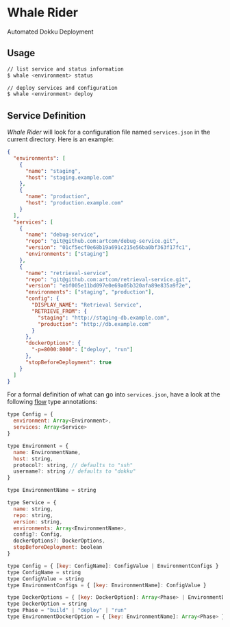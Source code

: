 # Whale Rider

Automated Dokku Deployment

## Usage

```bash
// list service and status information
$ whale <environment> status

// deploy services and configuration
$ whale <environment> deploy
```

## Service Definition

_Whale Rider_ will look for a configuration file named `services.json` in the current directory. Here is an example:

```json
{
  "environments": [
    {
      "name": "staging",
      "host": "staging.example.com"
    },
    {
      "name": "production",
      "host": "production.example.com"
    }
  ],
  "services": [
    {
      "name": "debug-service",
      "repo": "git@github.com:artcom/debug-service.git",
      "version": "01cf5ecf0e68b19a691c215e56ba0bf363f17fc1",
      "environments": ["staging"]
    },
    {
      "name": "retrieval-service",
      "repo": "git@github.com:artcom/retrieval-service.git",
      "version": "ebf005e11bd097e0e69a05b320afa89e835a9f2e",
      "environments": ["staging", "production"],
      "config": {
        "DISPLAY_NAME": "Retrieval Service",
        "RETRIEVE_FROM": {
          "staging": "http://staging-db.example.com",
          "production": "http://db.example.com"
        }
      },
      "dockerOptions": {
        "-p=8000:8000": ["deploy", "run"]
      },
      "stopBeforeDeployment": true
    }
  ]
}
```

For a formal definition of what can go into `services.json`, have a look at the following [flow](http://flowtype.org) type annotations:

```javascript
type Config = {
  environment: Array<Environment>,
  services: Array<Service>
}

type Environment = {
  name: EnvironmentName,
  host: string,
  protocol?: string, // defaults to "ssh"
  username?: string // defaults to "dokku"
}

type EnvironmentName = string

type Service = {
  name: string,
  repo: string,
  version: string,
  environments: Array<EnvironmentName>,
  config?: Config,
  dockerOptions?: DockerOptions,
  stopBeforeDeployment: boolean
}

type Config = { [key: ConfigName]: ConfigValue | EnvironmentConfigs }
type ConfigName = string
type ConfigValue = string
type EnvironmentConfigs = { [key: EnvironmentName]: ConfigValue }

type DockerOptions = { [key: DockerOption]: Array<Phase> | EnvironmentDockerOption }
type DockerOption = string
type Phase = "build" | "deploy" | "run"
type EnvironmentDockerOption = { [key: EnvironmentName]: Array<Phase> }
```
